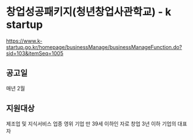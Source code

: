 # 창업성공패키지(청년창업사관학교) - k startup

<https://www.k-startup.go.kr/homepage/businessManage/businessManageFunction.do?sid=103&itemSeq=1005>

## 공고일

매년 2월

## 지원대상

제조업 및 지식서비스 업종 영위 기업
만 39세 이하인 자로 창업 3년 이하 기업의 대표자
